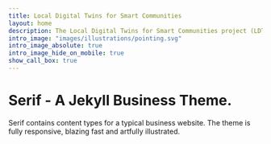 ```yaml
---
title: Local Digital Twins for Smart Communities
layout: home
description: The Local Digital Twins for Smart Communities project (LDT4SSC) supports European communities in developing, connecting and advancing Local Digital Twins for AI supported decision making
intro_image: "images/illustrations/pointing.svg"
intro_image_absolute: true
intro_image_hide_on_mobile: true
show_call_box: true
---
```


# Serif - A Jekyll Business Theme.

Serif contains content types for a typical business website. The theme is fully responsive, blazing fast and artfully illustrated.
